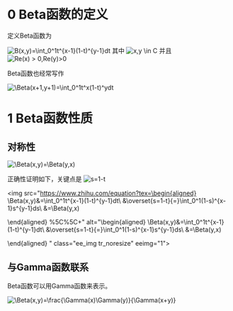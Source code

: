 # 0 Beta函数的定义



定义Beta函数为

<img src="https://www.zhihu.com/equation?tex=B(x,y)=\int_0^1t^{x-1}(1-t)^{y-1}dt
%5C%5C+" alt="B(x,y)=\int_0^1t^{x-1}(1-t)^{y-1}dt
" class="ee_img tr_noresize" eeimg="1">
其中 <img src="https://www.zhihu.com/equation?tex=x,y \in C" alt="x,y \in C" class="ee_img tr_noresize" eeimg="1"> 并且 <img src="https://www.zhihu.com/equation?tex=Re(x) > 0,Re(y)>0" alt="Re(x) > 0,Re(y)>0" class="ee_img tr_noresize" eeimg="1"> 



Beta函数也经常写作

<img src="https://www.zhihu.com/equation?tex=\Beta(x+1,y+1)=\int_0^1t^x(1-t)^ydt
%5C%5C+" alt="\Beta(x+1,y+1)=\int_0^1t^x(1-t)^ydt
" class="ee_img tr_noresize" eeimg="1">




# 1 Beta函数性质



## 对称性


<img src="https://www.zhihu.com/equation?tex=\Beta(x,y)=\Beta(y,x)
%5C%5C+" alt="\Beta(x,y)=\Beta(y,x)
" class="ee_img tr_noresize" eeimg="1">

正确性证明如下，关键点是 <img src="https://www.zhihu.com/equation?tex=s=1-t" alt="s=1-t" class="ee_img tr_noresize" eeimg="1"> 

<img src="https://www.zhihu.com/equation?tex=\begin{aligned}
\Beta(x,y)&=\int_0^1t^{x-1}(1-t)^{y-1}dt\\
&\overset{s=1-t}{=}\int_0^1(1-s)^{x-1}s^{y-1}ds\\
&=\Beta(y,x)

\end{aligned}
%5C%5C+" alt="\begin{aligned}
\Beta(x,y)&=\int_0^1t^{x-1}(1-t)^{y-1}dt\\
&\overset{s=1-t}{=}\int_0^1(1-s)^{x-1}s^{y-1}ds\\
&=\Beta(y,x)

\end{aligned}
" class="ee_img tr_noresize" eeimg="1">




## 与Gamma函数联系

Beta函数可以用Gamma函数来表示。

<img src="https://www.zhihu.com/equation?tex=\Beta(x,y)=\frac{\Gamma(x)\Gamma(y)}{\Gamma(x+y)}
%5C%5C+" alt="\Beta(x,y)=\frac{\Gamma(x)\Gamma(y)}{\Gamma(x+y)}
" class="ee_img tr_noresize" eeimg="1">




